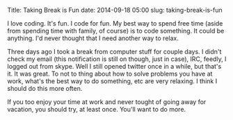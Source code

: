 Title: Taking Break is Fun
date: 2014-09-18 05:00
slug: taking-break-is-fun

I love coding. It's fun. I code for fun. My best way to spend free time
(aside from spending time with family, of course) is to code something.
It could be anything. I'd never thought that I need another way to relax.

Three days ago I took a break from computer stuff for couple days. I didn't
check my email (this notification is still on though, just in case),
IRC, feedly, I logged out from skype. Well I still opened
twitter once in a while, but that's it. It was great.
To not to thing about how to solve problems you have at work, what's the
best way to do something, etc are very relaxing. I think I should do this
more often.

If you too enjoy your time at work and never tought of going away for vacation,
you should try, at least once. You'll want to do more.
